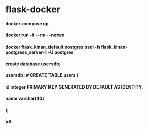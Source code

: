 # flask-docker
#### docker-compose up
#### docker run -it --rm --netwo
#### docker flask_kinan_default postgres psql -h flask_kinan-postgress_server-1 -U postgres
#### create database usersdb;


#### usersdb=# CREATE TABLE users (
####    id     integer PRIMARY KEY GENERATED BY DEFAULT AS IDENTITY,
####    name    varchar(40)
#### );

#### \dt
